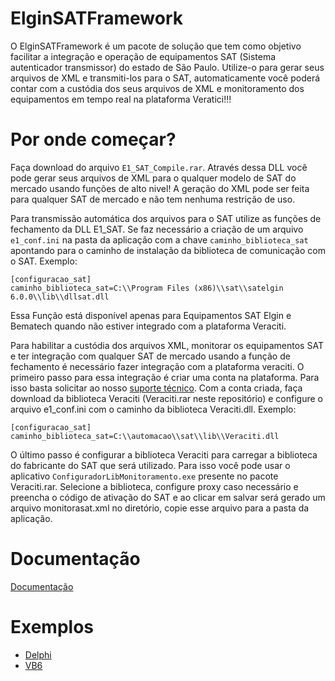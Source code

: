 # ElginSATFramework

O ElginSATFramework é um pacote de solução que tem como objetivo facilitar a integração e operação de equipamentos SAT (Sistema autenticador transmissor) do estado de São Paulo.
Utilize-o para gerar seus arquivos de XML e transmiti-los para o SAT, automaticamente você poderá contar com a custódia dos seus arquivos de XML e monitoramento dos equipamentos em tempo real na plataforma Veratici!!!

Por onde começar?
=================
Faça download do arquivo `E1_SAT_Compile.rar`. Através dessa DLL você pode gerar seus arquivos de XML para o qualquer modelo de SAT do mercado usando funções de alto nivel!
A geração do XML pode ser feita para qualquer SAT de mercado e não tem nenhuma restrição de uso.

Para transmissão automática dos arquivos para o SAT utilize as funções de fechamento da DLL E1_SAT. 
Se faz necessário a criação de um arquivo `e1_conf.ini` na pasta da aplicação com a chave `caminho_biblioteca_sat` apontando para o caminho de instalação da biblioteca de comunicação com o SAT. Exemplo:
```
[configuracao_sat]
caminho_biblioteca_sat=C:\\Program Files (x86)\\sat\\satelgin 6.0.0\\lib\\dllsat.dll
```
Essa Função está disponível apenas para Equipamentos SAT Elgin e Bematech quando não estiver integrado com a plataforma Veraciti.

Para habilitar a custódia dos arquivos XML, monitorar os equipamentos SAT e ter integração com qualquer SAT de mercado usando a função de fechamento é necessário fazer integração com a plataforma veraciti. O primeiro passo para essa integração é criar uma conta na plataforma. Para isso basta solicitar ao nosso [suporte técnico](https://elginbematech.com.br/chamado/).
Com a conta criada, faça download da biblioteca Veraciti (Veraciti.rar neste repositório) e configure o arquivo e1_conf.ini com o caminho da biblioteca Veraciti.dll.
Exemplo:
```
[configuracao_sat]
caminho_biblioteca_sat=C:\\automacao\\sat\\lib\\Veraciti.dll
```
O último passo é configurar a biblioteca Veraciti para carregar a biblioteca do fabricante do SAT que será utilizado. Para isso você pode usar o aplicativo `ConfiguradorLibMonitoramento.exe` presente no pacote Veraciti.rar. Selecione a biblioteca, configure proxy caso necessário e preencha o código de ativação do SAT e ao clicar em salvar será gerado um arquivo monitorasat.xml no diretório, copie esse arquivo para a pasta da aplicação.

Documentação
=================

[Documentação](https://elgindevelopercommunity.github.io/group__s0.html)

Exemplos
=================

- [Delphi](https://github.com/ElginDeveloperCommunity/ElginSATFramework/tree/master/Exemplos/Exemplo_FrameworkSAT_Delphi)
- [VB6](https://github.com/ElginDeveloperCommunity/ElginSATFramework/tree/master/Exemplos/Exemplo_FrameworkSAT_VB6)

